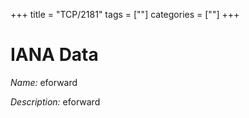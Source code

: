 +++
title = "TCP/2181"
tags = [""]
categories = [""]
+++

# IANA Data

_Name:_ eforward

_Description:_ eforward

